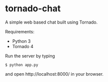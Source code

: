 tornado-chat
============

A simple web based chat built using Tornado.

Requirements:
* Python 3
* Tornado 4

Run the server by typing 

```
$ python app.py
```

and open http://localhost:8000/ in your browser.
